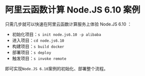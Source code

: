 # 阿里云函数计算 Node.JS 6.10 案例

只需几步就可以快速在阿里云函数计算服务上体验 Node.JS 6.10 ：

- 初始化项目：`s init node.js6.10 -p alibaba`
- 进入项目：`cd node.js6.10`
- 构建项目：`s build docker`
- 部署项目：`s deploy`
- 触发项目：`s invoke remote`

即可实现`Node.JS 6.10`案例的初始化、部署整个流程。